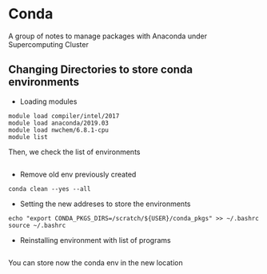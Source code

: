 # Conda
A group of notes to manage packages with Anaconda under Supercomputing Cluster

## Changing Directories to store conda environments
- Loading modules
```module purge
module load compiler/intel/2017
module load anaconda/2019.03
module load nwchem/6.8.1-cpu
module list
```

Then, we check the list of environments

```conda env list
```

- Remove old env previously created

```conda env remove --name oldenv
conda clean --yes --all
```
- Setting the new addreses to store the environments

```echo "export CONDA_ENVS_PATH=/scratch/${USER}/conda_envs" >> ~/.bashrc
echo "export CONDA_PKGS_DIRS=/scratch/${USER}/conda_pkgs" >> ~/.bashrc
source ~/.bashrc
```
- Reinstalling environment with list of programs

```conda create -n isicle -c conda-forge -c bioconda -c ambermd openbabel rdkit ambertools snakemake numpy pandas yaml statsmodels python=3
```
 You can store now the conda env in the new location
